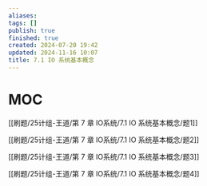 ```yaml
---
aliases: 
tags: []
publish: true
finished: true
created: 2024-07-20 19:42
updated: 2024-11-16 10:07
title: 7.1 IO 系统基本概念
---
```

# MOC

[[刷题/25计组-王道/第 7 章 IO系统/7.1 IO 系统基本概念/题1]]

[[刷题/25计组-王道/第 7 章 IO系统/7.1 IO 系统基本概念/题2]]

[[刷题/25计组-王道/第 7 章 IO系统/7.1 IO 系统基本概念/题3]]

[[刷题/25计组-王道/第 7 章 IO系统/7.1 IO 系统基本概念/题4]] 

